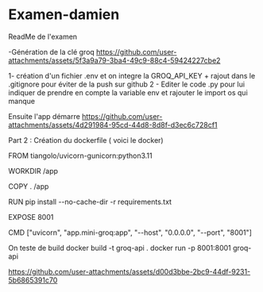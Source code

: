 # Examen-damien

ReadMe de l'examen

 -Génération de la clé groq
 https://github.com/user-attachments/assets/5f3a9a79-3ba4-49c9-88c4-59424227cbe2


1- création d'un fichier .env et on integre la GROQ_API_KEY + rajout dans le .gitignore pour éviter de la push sur github
2 - Editer le code .py pour lui indiquer de prendre en compte la variable env et rajouter le import os qui manque

Ensuite l'app démarre
https://github.com/user-attachments/assets/4d291984-95cd-44d8-8d8f-d3ec6c728cf1

Part 2 :
Création du dockerfile ( voici le docker) 

FROM tiangolo/uvicorn-gunicorn:python3.11

WORKDIR /app

COPY . /app

RUN pip install --no-cache-dir -r requirements.txt

EXPOSE 8001

CMD ["uvicorn", "app.mini-groq:app", "--host", "0.0.0.0", "--port", "8001"]

On teste de build
docker build -t groq-api .
docker run -p 8001:8001 groq-api

https://github.com/user-attachments/assets/d00d3bbe-2bc9-44df-9231-5b6865391c70





